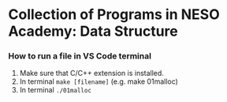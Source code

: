 # Collection of Programs in NESO Academy: Data Structure

### How to run a file in VS Code terminal

1. Make sure that C/C++ extension is installed.
2. In terminal `make [filename]` (e.g. make 01malloc)
3. In terminal `./01malloc`
